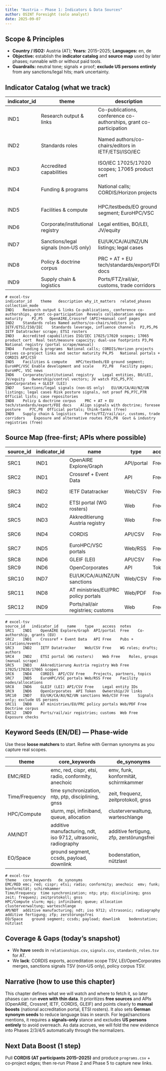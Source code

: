 ```yaml
---
title: "Austria — Phase 1: Indicators & Data Sources"
author: OSINT Foresight (solo analyst)
date: 2025-09-07
---
```


## Scope & Principles
- **Country / ISO2:** Austria (AT); **Years:** 2015–2025; **Languages:** en, de
- **Objective:** establish the **indicator catalog** and **source map** used by later phases; runnable with or without paid tools.
- **Guardrails:** neutral tone; signals ≠ proof; **exclude US persons entirely** from any sanctions/legal hits; mark uncertainty.

## Indicator Catalog (what we track)

| indicator_id | theme | description | why_it_matters | related_phases | collection_mode |
|---|---|---|---|---|---|
| IND1 | Research output & links | Co-publications, conference co-authorships, grant co-participation | Reveals collaboration edges and maturity | P2, P5 | OpenAIRE, Crossref (API) + manual conf pages |
| IND2 | Standards roles | Named authors/co-chairs/editors in IETF/ETSI/ISO/IEC | Standards leverage, influence channels | P2, P5, P6 | IETF Datatracker scrape; ETSI rosters |
| IND3 | Accredited capabilities | ISO/IEC 17025/17020 scopes; 17065 product cert | Real test/measure capacity; dual-use footprints | P3, P6 | National registry (portal scrape/manual) |
| IND4 | Funding & programs | National calls; CORDIS/Horizon projects | Drives co-project links and sector maturity | P4, P5 | National portals + CORDIS API/CSV |
| IND5 | Facilities & compute | HPC/testbeds/EO ground segment; EuroHPC/VSC | Enable development and scale | P2, P8 | Facility pages; EuroHPC, VSC news |
| IND6 | Corporate/institutional registry | Legal entities, BO/LEI, JV/equity | Ownership/control vectors; JV watch | P2S, P5, P7C | OpenCorporates + GLEIF (LEI) |
| IND7 | Sanctions/legal signals (non‑US only) | EU/UK/CA/AU/NZ/UN listings; legal cases | Risk posture signals, not proof | P6, P7C, P7R | Official lists; case repositories |
| IND8 | Policy & doctrine corpus | PRC + AT + EU tech/standards/export/FDI docs | Align signals with doctrine; foresee posture | P7C, P8 | Official portals; think‑tanks (free) |
| IND9 | Supply chain & logistics | Ports/FTZ/rail/air, customs, trade corridors | Exposure and alternative routes | P2S, P8 | Govt & industry registries (free) |

```text
# excel-tsv
indicator_id	theme	description	why_it_matters	related_phases	collection_mode
IND1	Research output & links	Co-publications, conference co-authorships, grant co-participation	Reveals collaboration edges and maturity	P2,P5	OpenAIRE,Crossref (API)+manual conf pages
IND2	Standards roles	Named authors/co-chairs/editors in IETF/ETSI/ISO/IEC	Standards leverage, influence channels	P2,P5,P6	IETF Datatracker scrape; ETSI rosters
IND3	Accredited capabilities	ISO/IEC 17025/17020 scopes; 17065 product cert	Real test/measure capacity; dual-use footprints	P3,P6	National registry (portal scrape/manual)
IND4	Funding & programs	National calls; CORDIS/Horizon projects	Drives co-project links and sector maturity	P4,P5	National portals + CORDIS API/CSV
IND5	Facilities & compute	HPC/testbeds/EO ground segment; EuroHPC/VSC	Enable development and scale	P2,P8	Facility pages; EuroHPC, VSC news
IND6	Corporate/institutional registry	Legal entities, BO/LEI, JV/equity	Ownership/control vectors; JV watch	P2S,P5,P7C	OpenCorporates + GLEIF (LEI)
IND7	Sanctions/legal signals (non‑US only)	EU/UK/CA/AU/NZ/UN listings; legal cases	Risk posture signals, not proof	P6,P7C,P7R	Official lists; case repositories
IND8	Policy & doctrine corpus	PRC + AT + EU tech/standards/export/FDI docs	Align signals with doctrine; foresee posture	P7C,P8	Official portals; think‑tanks (free)
IND9	Supply chain & logistics	Ports/FTZ/rail/air, customs, trade corridors	Exposure and alternative routes	P2S,P8	Govt & industry registries (free)
```

## Source Map (free-first; APIs where possible)

| source_id | indicator_id | name | type | access | notes |
|---|---|---|---|---|---|
| SRC1 | IND1 | OpenAIRE Explore/Graph | API/portal | Free | Co-authorship, grants (EU) |
| SRC2 | IND1 | Crossref + Event Data | API | Free | Pubs + citations/events |
| SRC3 | IND2 | IETF Datatracker | Web/CSV | Free | WG roles; drafts; authors |
| SRC4 | IND2 | ETSI portal (WG rosters) | Web | Free | Roles, groups (manual scrape) |
| SRC5 | IND3 | Akkreditierung Austria registry | Web | Free | 17025/17020/17065 scopes |
| SRC6 | IND4 | CORDIS | API/CSV | Free | Projects, partners, topics |
| SRC7 | IND5 | EuroHPC/VSC portals | Web/RSS | Free | Facility nodes/allocations |
| SRC8 | IND6 | GLEIF (LEI) | API/CSV | Free | Legal entity IDs |
| SRC9 | IND6 | OpenCorporates | API | Token | Ownership/JV links |
| SRC10 | IND7 | EU/UK/CA/AU/NZ/UN sanctions | Web/CSV | Free | Signals only; exclude US persons |
| SRC11 | IND8 | AT ministries/EU/PRC policy portals | Web/PDF | Free | Doctrine corpus |
| SRC12 | IND9 | Ports/rail/air registries; customs | Web | Free | Exposure checks |

```text
# excel-tsv
source_id	indicator_id	name	type	access	notes
SRC1	IND1	OpenAIRE Explore/Graph	API/portal	Free	Co-authorship, grants (EU)
SRC2	IND1	Crossref + Event Data	API	Free	Pubs + citations/events
SRC3	IND2	IETF Datatracker	Web/CSV	Free	WG roles; drafts; authors
SRC4	IND2	ETSI portal (WG rosters)	Web	Free	Roles, groups (manual scrape)
SRC5	IND3	Akkreditierung Austria registry	Web	Free	17025/17020/17065 scopes
SRC6	IND4	CORDIS	API/CSV	Free	Projects, partners, topics
SRC7	IND5	EuroHPC/VSC portals	Web/RSS	Free	Facility nodes/allocations
SRC8	IND6	GLEIF (LEI)	API/CSV	Free	Legal entity IDs
SRC9	IND6	OpenCorporates	API	Token	Ownership/JV links
SRC10	IND7	EU/UK/CA/AU/NZ/UN sanctions	Web/CSV	Free	Signals only; exclude US persons
SRC11	IND8	AT ministries/EU/PRC policy portals	Web/PDF	Free	Doctrine corpus
SRC12	IND9	Ports/rail/air registries; customs	Web	Free	Exposure checks
```

## Keyword Seeds (EN/DE) — Phase‑wide
Use these **loose matchers** to start. Refine with German synonyms as you capture real scopes.

| theme | core_keywords | de_synonyms |
|---|---|---|
| EMC/RED | emc, red, cispr, etsi, radio, conformity, anechoic | emv, funk, konformität, schirmkammer |
| Time/Frequency | time synchronization, ntp, ptp, disciplining, gnss | zeit, frequenz, zeitprotokoll, gnss |
| HPC/Compute | slurm, mpi, infiniband, queue, allocation | clusterverwaltung, warteschlange |
| AM/NDT | additive manufacturing, ndt, iso 9712, ultrasonic, radiography | additive fertigung, zfp, zerstörungsfrei |
| EO/Space | ground segment, ccsds, payload, downlink | bodenstation, nützlast |

```text
# excel-tsv
theme	core_keywords	de_synonyms
EMC/RED	emc; red; cispr; etsi; radio; conformity; anechoic	emv; funk; konformität; schirmkammer
Time/Frequency	time synchronization; ntp; ptp; disciplining; gnss	zeit; frequenz; zeitprotokoll; gnss
HPC/Compute	slurm; mpi; infiniband; queue; allocation	clusterverwaltung; warteschlange
AM/NDT	additive manufacturing; ndt; iso 9712; ultrasonic; radiography	additive fertigung; zfp; zerstörungsfrei
EO/Space	ground segment; ccsds; payload; downlink	bodenstation; nützlast
```

## Coverage & Gaps (today’s snapshot)
- We **have** seeds in `relationships.csv`, `signals.csv`, `standards_roles.tsv` for AT.
- We **lack**: CORDIS exports, accreditation scope TSV, LEI/OpenCorporates merges, sanctions signals TSV (non‑US only), policy corpus TSV.

## Narrative (how to use this chapter)
This chapter defines what we will watch and where to fetch it, so later phases can run **even with thin data**. It prioritizes **free sources** and APIs (OpenAIRE, Crossref, IETF, CORDIS, GLEIF) and points clearly to **manual boosts** (national accreditation portal, ETSI rosters). It also sets **German synonym seeds** to reduce language bias in search. For legal/sanctions mentions, it requires a **signals‑only** stance and excludes **US persons entirely** to avoid overreach. As data accrues, we will fold the new evidence into Phases 2/3/4/5 automatically through the normalizers.

## Next Data Boost (1 step)
Pull **CORDIS (AT participants 2015–2025)** and produce `programs.csv` + co‑project edges; then re‑run Phase 2 and Phase 5 to capture new links.
